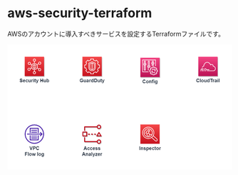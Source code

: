 # aws-security-terraform
AWSのアカウントに導入すべきサービスを設定するTerraformファイルです。

<img width="600" alt="セキュリティ.drawio.png" src="セキュリティ.drawio.png">
